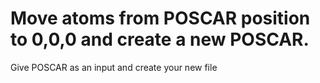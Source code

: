# Move atoms from POSCAR position to 0,0,0 and create a new POSCAR.
Give POSCAR as an input and create your new file
